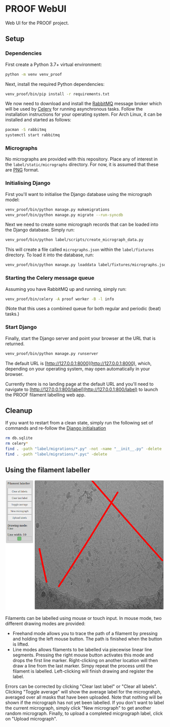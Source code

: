 # PROOF WebUI

Web UI for the PROOF project.

## Setup

### Dependencies

First create a Python 3.7+ virtual environment:

```bash
python -m venv venv_proof
```

Next, install the required Python dependencies:

```bash
venv_proof/bin/pip install -r requirements.txt
```

We now need to download and install the [RabbitMQ](https://www.rabbitmq.com)
message broker which will be used by [Celery](http://www.celeryproject.org)
for running asynchronous tasks. Follow the installation instructions for
your operating system. For Arch Linux, it can be installed and started as
follows:

```bash
pacman -S rabbitmq
systemctl start rabbitmq
```

### Micrographs

No micrographs are provided with this repository. Place any of interest in
the `label/static/micrographs` directory. For now, it is assumed that these
are [PNG](https://en.wikipedia.org/wiki/Portable_Network_Graphics) format.

### Initialising Django

First you'll want to initialise the Django database using the micrograph model:

```bash
venv_proof/bin/python manage.py makemigrations
venv_proof/bin/python manage.py migrate --run-syncdb
```

Next we need to create some micrograph records that can be loaded into the
Django database. Simply run:

```bash
venv_proof/bin/python label/scripts/create_micrograph_data.py
```

This will create a file called `micrographs.json` within the `label/fixtures`
directory. To load it into the database, run:

```bash
venv_proof/bin/python manage.py loaddata label/fixtures/micrographs.json
```

### Starting the Celery message queue

Assuming you have RabbitMQ up and running, simply run:

```bash
venv_proof/bin/celery -A proof worker -B -l info
```

(Note that this uses a combined queue for both regular and periodic (beat)
tasks.)

### Start Django

Finally, start the Django server and point your browser at the URL that is
returned.

```bash
venv_proof/bin/python manage.py runserver
```

The default URL is [http://127.0.0.1:8000](http://127.0.0.1:8000), which,
depending on your operating system, may open automatically in your browser.

Currently there is no landing page at the default URL and you'll need to
navigate to [http://127.0.0.1:800/label](http://127.0.0.1:800/label) to
launch the PROOF filament labelling web app.


## Cleanup

If you want to restart from a clean state, simply run the following set of
commands and re-follow the [Django initialsation](#initialising-django)

```bash
rm db.sqlite
rm celery*
find . -path "label/migrations/*.py" -not -name "__init__.py" -delete
find . -path "label/migrations/*.pyc" -delete
```

## Using the filament labeller

![Filament labeller](/label/static/screenshot.png?raw=true)

Filaments can be labelled using mouse or touch input. In mouse mode, two
different drawing modes are provided:

* Freehand mode allows you to trace the path of a filament by pressing and
holding the left mouse button. The path is finished when the button is
lifted.
* Line modes allows filaments to be labelled via piecewise linear line segments.
Pressing the right mouse button activates this mode and drops the first line
marker. Right-clicking on another location will then draw a line from the last
marker. Simpy repeat the process until the filament is labelled. Left-clicking
will finish drawing and register the label.

Errors can be corrected by clicking "Clear last label" or "Clear all labels".
Clicking "Toggle average" will show the average label for the micrograhph,
averaged over all masks that have been uploaded. Note that nothing will be
shown if the micrograph has not yet been labelled. If you don't want to label
the current micrograph, simply click "New micrograph" to get another random
micrograph. Finally, to upload a completed micgrograph label, click on
"Upload micrograph".
